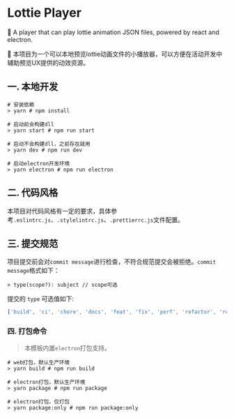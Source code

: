 # Lottie Player

🎉 A player that can play lottie animation JSON files, powered by react and electron.

🎉 本项目为一个可以本地预览lottie动画文件的小播放器，可以方便在活动开发中辅助预览UX提供的动效资源。

## 一. 本地开发

```shell script
# 安装依赖
> yarn # npm install

# 启动前会构建dll
> yarn start # npm run start

# 启动不会构建dll，之前存在就用
> yarn dev # npm run dev

# 启动electron开发环境
> yarn electron # npm run electron
```

## 二. 代码风格

本项目对代码风格有一定的要求，具体参考`.eslintrc.js`、`.stylelintrc.js`、`.prettierrc.js`文件配置。

## 三. 提交规范

项目提交前会对`commit message`进行检查，不符合规范提交会被拒绝。`commit message`格式如下：

```
> type(scope?): subject // scope可选
```

提交的 `type` 可选值如下:

```javascript
['build', 'ci', 'chore', 'docs', 'feat', 'fix', 'perf', 'refactor', 'revert', 'style', 'test'];
```

### 四. 打包命令

> 本模板内置`electron`打包支持。

```shell script
# web打包，默认生产环境
> yarn build # npm run build

# electron打包，默认生产环境
> yarn package # npm run package

# electron打包，仅打包
> yarn package:only # npm run package:only
```
